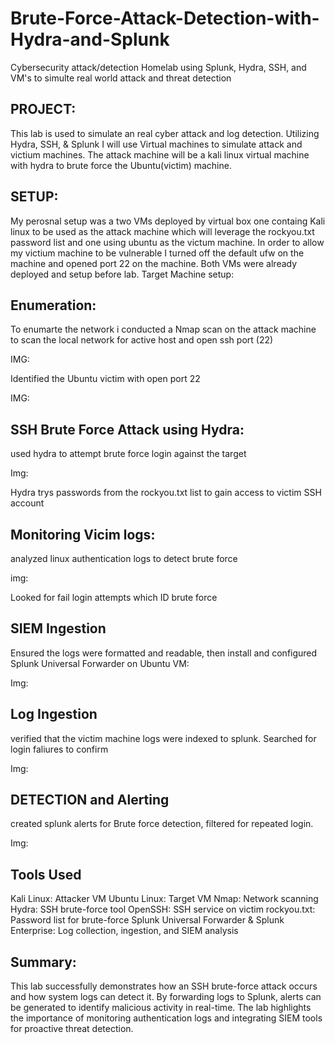 # Brute-Force-Attack-Detection-with-Hydra-and-Splunk
Cybersecurity attack/detection Homelab using Splunk, Hydra, SSH, and VM's to simulte real world attack and threat detection

PROJECT:
---------------------------------------------------------------------------------------------------------------------------------
This lab is used to simulate an real cyber attack and log detection. Utilizing Hydra, SSH, & Splunk I will use Virtual machines to simulate attack and victium machines. The attack machine will be a kali linux virtual machine with hydra to brute force the Ubuntu(victim) machine. 

SETUP:
---------------------------------------------------------------------------------------------------------------------------------
My perosnal setup was a two VMs deployed by virtual box one containg Kali linux to be used as the attack machine which will leverage the rockyou.txt password list and one using ubuntu as the victum machine. In order to allow my victium machine to be vulnerable I turned off the default ufw on the machine and opened port 22 on the machine. Both VMs were already deployed and setup before lab.
Target Machine setup:

Enumeration:
---------------------------------------------------------------------------------------------------------------------------------
To enumarte the network i conducted a Nmap scan on the attack machine to scan the local network for active host and open ssh port (22)

IMG:

Identified the Ubuntu victim with open port 22

IMG:

SSH Brute Force Attack using Hydra:
---------------------------------------------------------------------------------------------------------------------------------
used hydra to attempt brute force login against the target

Img:

Hydra trys passwords from the rockyou.txt list to gain access to victim SSH account

Monitoring Vicim logs:
---------------------------------------------------------------------------------------------------------------------------------
analyzed linux authentication logs to detect brute force

img:

Looked for fail login attempts which ID brute force

SIEM Ingestion
---------------------------------------------------------------------------------------------------------------------------------
Ensured the logs were formatted and readable, then install and configured Splunk Universal Forwarder on Ubuntu VM:

Img:

Log Ingestion
---------------------------------------------------------------------------------------------------------------------------------
verified that the victim machine logs were indexed to splunk. Searched for login faliures to confirm

Img:

DETECTION and Alerting
---------------------------------------------------------------------------------------------------------------------------------
created splunk alerts for Brute force detection, filtered for repeated login.

Img:

Tools Used
---------------------------------------------------------------------------------------------------------------------------------
Kali Linux: Attacker VM
Ubuntu Linux: Target VM
Nmap: Network scanning
Hydra: SSH brute-force tool
OpenSSH: SSH service on victim
rockyou.txt: Password list for brute-force
Splunk Universal Forwarder & Splunk Enterprise: Log collection, ingestion, and SIEM analysis

Summary:
---------------------------------------------------------------------------------------------------------------------------------
This lab successfully demonstrates how an SSH brute-force attack occurs and how system logs can detect it. By forwarding logs to Splunk, alerts can be generated to identify malicious activity in real-time. The lab highlights the importance of monitoring authentication logs and integrating SIEM tools for proactive threat detection.
